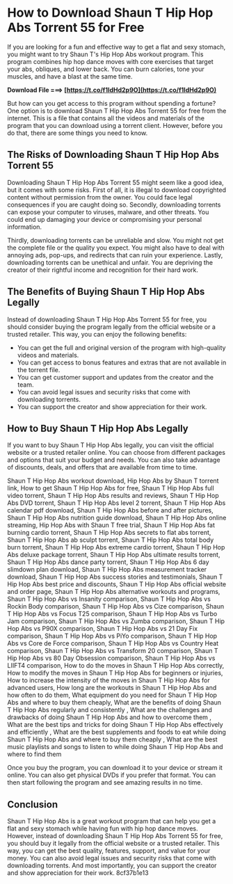 
 
# How to Download Shaun T Hip Hop Abs Torrent 55 for Free
 
If you are looking for a fun and effective way to get a flat and sexy stomach, you might want to try Shaun T's Hip Hop Abs workout program. This program combines hip hop dance moves with core exercises that target your abs, obliques, and lower back. You can burn calories, tone your muscles, and have a blast at the same time.
 
**Download File ===> [https://t.co/f1IdHd2p9O](https://t.co/f1IdHd2p9O)**


 
But how can you get access to this program without spending a fortune? One option is to download Shaun T Hip Hop Abs Torrent 55 for free from the internet. This is a file that contains all the videos and materials of the program that you can download using a torrent client. However, before you do that, there are some things you need to know.
 
## The Risks of Downloading Shaun T Hip Hop Abs Torrent 55
 
Downloading Shaun T Hip Hop Abs Torrent 55 might seem like a good idea, but it comes with some risks. First of all, it is illegal to download copyrighted content without permission from the owner. You could face legal consequences if you are caught doing so. Secondly, downloading torrents can expose your computer to viruses, malware, and other threats. You could end up damaging your device or compromising your personal information.
 
Thirdly, downloading torrents can be unreliable and slow. You might not get the complete file or the quality you expect. You might also have to deal with annoying ads, pop-ups, and redirects that can ruin your experience. Lastly, downloading torrents can be unethical and unfair. You are depriving the creator of their rightful income and recognition for their hard work.
 
## The Benefits of Buying Shaun T Hip Hop Abs Legally
 
Instead of downloading Shaun T Hip Hop Abs Torrent 55 for free, you should consider buying the program legally from the official website or a trusted retailer. This way, you can enjoy the following benefits:
 
- You can get the full and original version of the program with high-quality videos and materials.
- You can get access to bonus features and extras that are not available in the torrent file.
- You can get customer support and updates from the creator and the team.
- You can avoid legal issues and security risks that come with downloading torrents.
- You can support the creator and show appreciation for their work.

## How to Buy Shaun T Hip Hop Abs Legally
 
If you want to buy Shaun T Hip Hop Abs legally, you can visit the official website or a trusted retailer online. You can choose from different packages and options that suit your budget and needs. You can also take advantage of discounts, deals, and offers that are available from time to time.
 
Shaun T Hip Hop Abs workout download,  Hip Hop Abs by Shaun T torrent link,  How to get Shaun T Hip Hop Abs for free,  Shaun T Hip Hop Abs full video torrent,  Shaun T Hip Hop Abs results and reviews,  Shaun T Hip Hop Abs DVD torrent,  Shaun T Hip Hop Abs level 2 torrent,  Shaun T Hip Hop Abs calendar pdf download,  Shaun T Hip Hop Abs before and after pictures,  Shaun T Hip Hop Abs nutrition guide download,  Shaun T Hip Hop Abs online streaming,  Hip Hop Abs with Shaun T free trial,  Shaun T Hip Hop Abs fat burning cardio torrent,  Shaun T Hip Hop Abs secrets to flat abs torrent,  Shaun T Hip Hop Abs ab sculpt torrent,  Shaun T Hip Hop Abs total body burn torrent,  Shaun T Hip Hop Abs extreme cardio torrent,  Shaun T Hip Hop Abs deluxe package torrent,  Shaun T Hip Hop Abs ultimate results torrent,  Shaun T Hip Hop Abs dance party torrent,  Shaun T Hip Hop Abs 6 day slimdown plan download,  Shaun T Hip Hop Abs measurement tracker download,  Shaun T Hip Hop Abs success stories and testimonials,  Shaun T Hip Hop Abs best price and discounts,  Shaun T Hip Hop Abs official website and order page,  Shaun T Hip Hop Abs alternative workouts and programs,  Shaun T Hip Hop Abs vs Insanity comparison,  Shaun T Hip Hop Abs vs Rockin Body comparison,  Shaun T Hip Hop Abs vs Cize comparison,  Shaun T Hip Hop Abs vs Focus T25 comparison,  Shaun T Hip Hop Abs vs Turbo Jam comparison,  Shaun T Hip Hop Abs vs Zumba comparison,  Shaun T Hip Hop Abs vs P90X comparison,  Shaun T Hip Hop Abs vs 21 Day Fix comparison,  Shaun T Hip Hop Abs vs PiYo comparison,  Shaun T Hip Hop Abs vs Core de Force comparison,  Shaun T Hip Hop Abs vs Country Heat comparison,  Shaun T Hip Hop Abs vs Transform 20 comparison,  Shaun T Hip Hop Abs vs 80 Day Obsession comparison,  Shaun T Hip Hop Abs vs LIIFT4 comparison,  How to do the moves in Shaun T Hip Hop Abs correctly,  How to modify the moves in Shaun T Hip Hop Abs for beginners or injuries,  How to increase the intensity of the moves in Shaun T Hip Hop Abs for advanced users,  How long are the workouts in Shaun T Hip Hop Abs and how often to do them,  What equipment do you need for Shaun T Hip Hop Abs and where to buy them cheaply,  What are the benefits of doing Shaun T Hip Hop Abs regularly and consistently ,  What are the challenges and drawbacks of doing Shaun T Hip Hop Abs and how to overcome them ,  What are the best tips and tricks for doing Shaun T Hip Hop Abs effectively and efficiently ,  What are the best supplements and foods to eat while doing Shaun T Hip Hop Abs and where to buy them cheaply ,  What are the best music playlists and songs to listen to while doing Shaun T Hip Hop Abs and where to find them
 
Once you buy the program, you can download it to your device or stream it online. You can also get physical DVDs if you prefer that format. You can then start following the program and see amazing results in no time.
 
## Conclusion
 
Shaun T Hip Hop Abs is a great workout program that can help you get a flat and sexy stomach while having fun with hip hop dance moves. However, instead of downloading Shaun T Hip Hop Abs Torrent 55 for free, you should buy it legally from the official website or a trusted retailer. This way, you can get the best quality, features, support, and value for your money. You can also avoid legal issues and security risks that come with downloading torrents. And most importantly, you can support the creator and show appreciation for their work.
 8cf37b1e13
 
